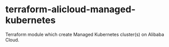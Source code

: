 # terraform-alicloud-managed-kubernetes
Terraform module which create Managed Kubernetes cluster(s) on Alibaba Cloud.
